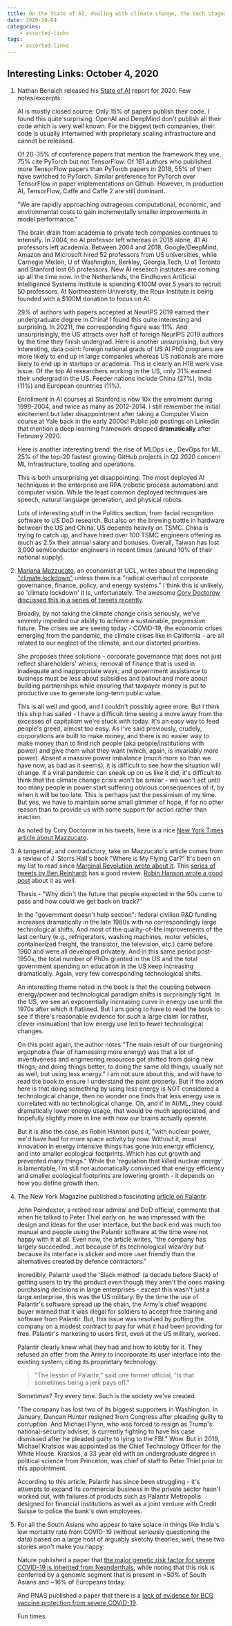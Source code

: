 ```yaml
---
title: On the State of AI, dealing with climate change, the tech stagnation, Palantir, and South Asia's vulnerability to COVID-19
date: 2020-10-04
categories:
    - assorted-links
tags:
    - assorted-links
---
```


## Interesting Links: October 4, 2020

1. Nathan Benaich released his [State of AI](https://www.stateof.ai/) report for 2020. Few notes/excerpts:

    AI is mostly closed source: Only 15% of papers publish their code. I found this quite surprising. OpenAI and DeepMind don't publish all their code which is very well known. For the biggest tech companies, their code is usually intertwined with proprietary scaling infrastructure and cannot be released.

    Of 20-35% of conference papers that mention the framework they use, 75% cite PyTorch but not TensorFlow. Of 161 authors who published more TensorFlow papers than PyTorch papers in 2018, 55% of them have switched to PyTorch. Similar preference for PyTorch over TensorFlow in paper implementations on Github. However, in production AI, TensorFlow, Caffe and Caffe 2 are still dominant.

    "We are rapidly approaching outrageous computational, economic, and environmental costs to gain incrementally smaller improvements in model performance."

    The brain drain from academia to private tech companies continues to intensify. In 2004, no AI professor left whereas in 2018 alone, 41 AI professors left academia. Between 2004 and 2018, Google/DeepMind, Amazon and Microsoft hired 52 professors from US universities, while Carnegie Mellon, U of Washington, Berkley, Georgia Tech, U of Toronto and Stanford lost 65 professors. New AI research institutes are coming up all the time now. In the Netherlands, the Eindhoven Artificial Intelligence Systems Institute is spending &euro;100M over 5 years to recruit 50 professors. At Northeastern University, the Roux Institute is being founded with a $100M donation to focus on AI. 

    29% of authors with papers accepted at NeurIPS 2019 earned their undergraduate degree in China! I found this quite interesting and surprising. In 20211, the corresponding figure was 11%.  And unsurprisingly, the US attracts over half of foreign NeurIPS 2019 authors by the time they finish undergrad. Here is another unsurprising, but very interesting, data point: foreign national grads of US AI PhD programs are more likely to end up in large companies whereas US nationals are more likely to end up in startups or academia. This is clearly an H1B work visa issue.  Of the top AI researchers working in the US, only 31% earned their undergrad in the US. Feeder nations include China (27%), India (11%) and European countries (11%).

    Enrollment in AI courses at Stanford is now 10x the enrolment during 1999-2004, and twice as many as 2012-2014. I still remember the initial excitement but later disappointment after taking a Computer Vision course at Yale back in the early 2000s! Public job postings on Linkedin that mention a deep learning framework dropped **dramatically** after February 2020. 

    Here is another interesting trend: the rise of MLOps i.e., DevOps for ML. 25% of the top-20 fastest growing GitHub projects in Q2 2020 concern ML infrastructure, tooling and operations.

    This is both unsurprising yet disappointing: The most deployed AI techniques in the enterprise are RPA (robotic process automation) and computer vision. While the least common deployed techniques are speech, natural language generation, and physical robots.

    Lots of interesting stuff in the Politics section, from facial recognition software to US DoD research. But also on the brewing battle in hardware between the US and China. US depends heavily on TSMC. China is trying to catch up, and have hired over 100 TSMC engineers offering as much as 2.5x their annual salary and bonuses. Overall, Taiwan has lost 3,000 semiconductor engineers in recent times (around 10% of their national supply).

2. [Mariana Mazzucato](https://en.wikipedia.org/wiki/Mariana_Mazzucato), an economist at UCL, writes about the impending ["climate lockdown"](https://www.project-syndicate.org/commentary/radical-green-overhaul-to-avoid-climate-lockdown-by-mariana-mazzucato-2020-09) unless there is a "radical overhaul of corporate governance, finance, policy, and energy systems." I think this is unlikely, so 'climate lockdown' it is, unfortunately. The awesome [Cory Doctorow discussed this in a series of tweets recently](https://twitter.com/doctorow/status/1308764527018745856).

    Broadly, by not taking the climate change crisis seriously, we've severely impeded our ability to achieve a sustainable, progressive future. The crises we are seeing today - COVID-19, the economic crises emerging from the pandemic, the climate crises like in California - are all related to our neglect of the climate, and our distorted priorities.

    She proposes three solutions - corporate governance that does not just reflect shareholders' whims; removal of finance that is used in inadequate and inappropriate ways; and government assistance to business must be less about subsidies and bailout and more about building partnerships while ensuring that taxpayer money is put to productive use to generate long-term public value.

    This is all well and good, and I couldn't possibly agree more. But I think this ship has sailed - I have a difficult time seeing a move away from the excesses of capitalism we're stuck with today. It's an easy way to feed people's greed, almost too easy. As I've said previously, crudely, corporations are built to make money, and there is no easier way to make money than to find rich people (aka people/institutions with power) and give them what they want (which, again, is invariably more power). Absent a massive power imbalance (_much_ more so than we have now, as bad as it seems), it is difficult to see how the situation will change. If a viral pandemic can sneak up on us like it did, it's difficult to think that the climate change crisis won't be similar - we won't act until too many people in power start suffering obvious consequences of it, by when it will be too late. This is perhaps just the pessimism of my time. But yes, we have to maintain some small glimmer of hope, if for no other reason than to provide us with some support for action rather than inaction.

    As noted by Cory Doctorow in his tweets, here is a nice [New York Times article about Mazzucato](https://www.nytimes.com/2019/11/26/business/mariana-mazzucato.html).

3. A tangential, and contradictory, take on Mazzucato's article comes from a review of J. Storrs Hall's book "Where is My Flying Car?" It's been on my list to read since [Marginal Revolution wrote about it](https://marginalrevolution.com/marginalrevolution/2020/09/where-is-my-flying-car-a-memoir-of-future-past-by-j-storrs-hall.html). This [series of tweets by Ben Reinhardt](https://twitter.com/Ben_Reinhardt/status/1302657377573965832) has a good review. [Robin Hanson wrote a good post](https://www.overcomingbias.com/2020/09/elois-ate-your-flying-car.html) about it as well.

    Thesis - "Why didn't the future that people expected in the 50s come to pass and how could we get back on track?"

    In the "government doesn't help section": federal civilian R&D funding increases dramatically in the late 1980s with no correspondingly large technological shifts. And most of the quality-of-life improvements of the last century (e.g., refrigerators, washing machines, motor vehicles, containerized freight, the transistor, the television, etc.) came before 1960 and were all developed privately. And in this same period post-1950s, the total number of PhDs granted in the US and the total government spending on education in the US keep increasing dramatically. Again, very few corresponding technological shifts.

    An interesting theme noted in the book is that the coupling between energy/power and technological paradigm shifts is surprisingly tight. In the US, we see an exponentially increasing curve in energy use until the 1970s after which it flatlined. But I am going to have to read the book to see if there's reasonable evidence for such a large claim (or rather, clever insinuation) that low energy use led to fewer technological changes.

    On this point again, the author notes "The main result of our burgeoning ergophobia (fear of harnessing more energy) was that a lot of inventiveness and engineering resources got shifted from doing new things, and doing things better, to doing the same old things, usually not as well, but using less energy." I am not sure about this, and will have to read the book to ensure I understand the point properly. But if the axiom here is that doing something by using less energy is NOT considered a technological change, then no wonder one finds that less energy use is correlated with no technological change. Oh, and if in AI/ML, they could dramatically lower energy usage, that would be much appreciated, and hopefully slightly more in line with how our brains actually operate.

    But it is also the case, as Robin Hanson puts it, "with nuclear power, we'd have had for more space activity by now. Without it, most innovation in energy intensive things has gone into energy efficiency, and into smaller ecological footprints. Which has cut growth and prevented many things." While the 'regulation that killed nuclear energy' is lamentable, I'm still not automatically convinced that energy efficiency and smaller ecological footprints are lowering growth - it depends on how you define growth then.

4. The New York Magazine published a fascinating [article on Palantir](https://nymag.com/intelligencer/2020/09/inside-palantir-technologies-peter-thiel-alex-karp.html).

    John Poindexter, a retired rear admiral and DoD official, comments that when he talked to Peter Thiel early on, he was impressed with the design and ideas for the user interface, but the back end was much too manual and people using the Palantir software at the time were not happy with it at all. Even now, the article writes, "the company has largely succeeded...not because of its technological wizardry but because its interface is slicker and more user friendly than the alternatives created by defence contractors."

    Incredibly, Palantir used the 'Slack method' (a decade before Slack) of getting users to try the product even though they aren't the ones making purchasing decisions in large enterprises - except this wasn't just a large enterprise, this was the US military. By the time the use of Palantir's software spread up the chain, the Army's chief weapons buyer warned that it was illegal for soldiers to accept free training and software from Palantir. But, this issue was resolved by putting the company on a modest contract to pay for what it had been providing for free. Palantir's marketing to users first, even at the US military, worked.

    Palantir clearly knew what they had and how to lobby for it. They refused an offer from the Army to incorporate its user interface into the existing system, citing its proprietary technology.

    > "The lesson of Palantir," said one former official, "is that sometimes being a jerk pays off."

    _Sometimes_? Try every time. Such is the society we've created.

    "The company has lost two of its biggest supporters in Washington. In January, Duncan Hunter resigned from Congress after pleading guilty to corruption. And Michael Flynn, who was forced to resign as Trump's national-security adviser, is currently fighting to have his case dismissed after he pleaded guilty to lying to the FBI." Wow. But in 2019, Michael Kratsios was appointed as the Chief Technology Officer for the White House. Kratsios, a 33 year old with an undergraduate degree in political science from Princeton, was chief of staff to Peter Thiel prior to this appointment.

    According to this article, Palantir has since been struggling - it's attempts to expand its commercial business in the private sector hasn't worked out, with failures of products such as Palantir Metropolis designed for financial institutions as well as a joint venture with Credit Suisse to police the bank's own employees.

5. For all the South Asians who appear to take solace in things like India's low mortality rate from COVID-19 (without seriously questioning the data) based on a large host of arguably sketchy theories, well, these two stories won't make you happy:

    Nature published a paper that [the major genetic risk factor for severe COVID-19 is inherited from Neanderthals](https://www.nature.com/articles/s41586-020-2818-3), while noting that this risk is conferred by a genomic segment that is present in ~50% of South Asians and ~16% of Europeans today.

    And PNAS published a paper that there is a [lack of evidence for BCG vaccine protection from severe COVID-19](https://www.pnas.org/content/early/2020/09/28/2016733117).

    Fun times.